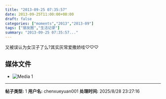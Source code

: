 ```yaml
---
title: "2013-09-25 07:35:57"
date: 2013-09-25T11:00:00+08:00
draft: false
categories: ["moments","2013","2013-09"]
tags: ["朋友圈","生活记录"]
summary: "2013-09-25 07:35:57..."
---
```


又被误认为女汉子了么?其实灰常爱撒娇哇♡♡♡

## 媒体文件

- ![Media 1](/Moments/photos/2013-09-25/201309250735570.jpg)

---

**帖子类型:** 1
**用户名:** chenxueyuan001
**处理时间:** 2025/8/28 23:27:16